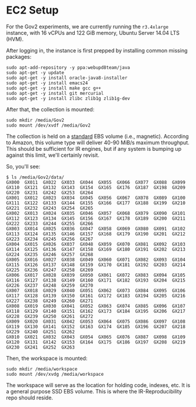 EC2 Setup
=========

For the Gov2 experiments, we are currently running the `r3.4xlarge` instance, with 16 vCPUs and 122 GiB memory, Ubuntu Server 14.04 LTS (HVM).

After logging in, the instance is first prepped by installing common missing packages:

```
sudo apt-add-repository -y ppa:webupd8team/java
sudo apt-get -y update
sudo apt-get -y install oracle-java8-installer
sudo apt-get -y install emacs24
sudo apt-get -y install make gcc g++
sudo apt-get -y install git mercurial
sudo apt-get -y install zlibc zlib1g zlib1g-dev
```

After that, the collection is mounted:

```
sudo mkdir /media/Gov2
sudo mount /dev/xvdf /media/Gov2
```

The collection is held on a [standard](http://docs.aws.amazon.com/AWSEC2/latest/UserGuide/EBSVolumeTypes.html) EBS volume (i.e., magnetic). According to Amazon, this volume type will deliver 40-90 MiB/s maximum throughput. This should be sufficient for IR engines, but if any system is bumping up against this limit, we'll certainly revisit.

So, you'll see:

```
$ ls /media/Gov2/data/
GX000  GX011  GX022  GX033  GX044  GX055  GX066  GX077  GX088  GX099  GX110  GX121  GX132  GX143  GX154  GX165  GX176  GX187  GX198  GX209  GX220  GX231  GX242  GX253  GX264
GX001  GX012  GX023  GX034  GX045  GX056  GX067  GX078  GX089  GX100  GX111  GX122  GX133  GX144  GX155  GX166  GX177  GX188  GX199  GX210  GX221  GX232  GX243  GX254  GX265
GX002  GX013  GX024  GX035  GX046  GX057  GX068  GX079  GX090  GX101  GX112  GX123  GX134  GX145  GX156  GX167  GX178  GX189  GX200  GX211  GX222  GX233  GX244  GX255  GX266
GX003  GX014  GX025  GX036  GX047  GX058  GX069  GX080  GX091  GX102  GX113  GX124  GX135  GX146  GX157  GX168  GX179  GX190  GX201  GX212  GX223  GX234  GX245  GX256  GX267
GX004  GX015  GX026  GX037  GX048  GX059  GX070  GX081  GX092  GX103  GX114  GX125  GX136  GX147  GX158  GX169  GX180  GX191  GX202  GX213  GX224  GX235  GX246  GX257  GX268
GX005  GX016  GX027  GX038  GX049  GX060  GX071  GX082  GX093  GX104  GX115  GX126  GX137  GX148  GX159  GX170  GX181  GX192  GX203  GX214  GX225  GX236  GX247  GX258  GX269
GX006  GX017  GX028  GX039  GX050  GX061  GX072  GX083  GX094  GX105  GX116  GX127  GX138  GX149  GX160  GX171  GX182  GX193  GX204  GX215  GX226  GX237  GX248  GX259  GX270
GX007  GX018  GX029  GX040  GX051  GX062  GX073  GX084  GX095  GX106  GX117  GX128  GX139  GX150  GX161  GX172  GX183  GX194  GX205  GX216  GX227  GX238  GX249  GX260  GX271
GX008  GX019  GX030  GX041  GX052  GX063  GX074  GX085  GX096  GX107  GX118  GX129  GX140  GX151  GX162  GX173  GX184  GX195  GX206  GX217  GX228  GX239  GX250  GX261  GX272
GX009  GX020  GX031  GX042  GX053  GX064  GX075  GX086  GX097  GX108  GX119  GX130  GX141  GX152  GX163  GX174  GX185  GX196  GX207  GX218  GX229  GX240  GX251  GX262
GX010  GX021  GX032  GX043  GX054  GX065  GX076  GX087  GX098  GX109  GX120  GX131  GX142  GX153  GX164  GX175  GX186  GX197  GX208  GX219  GX230  GX241  GX252  GX263
```

Then, the workspace is mounted:

```
sudo mkdir /media/workspace
sudo mount /dev/xvdg /media/workspace
```

The workspace will serve as the location for holding code, indexes, etc. It is a general purpose SSD EBS volume. This is where the IR-Reproducibility repo should reside.

